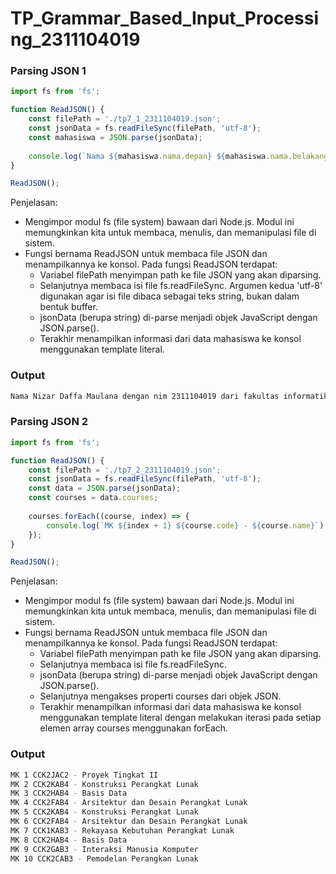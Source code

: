 # TP_Grammar_Based_Input_Processing_2311104019

### Parsing JSON 1

```js
import fs from 'fs';

function ReadJSON() {
    const filePath = './tp7_1_2311104019.json';     
    const jsonData = fs.readFileSync(filePath, 'utf-8');    
    const mahasiswa = JSON.parse(jsonData);
    
    console.log(`Nama ${mahasiswa.nama.depan} ${mahasiswa.nama.belakang} dengan nim ${mahasiswa.nim} dari fakultas ${mahasiswa.fakultas}.`);
}

ReadJSON();
```

Penjelasan:

- Mengimpor modul fs (file system) bawaan dari Node.js. Modul ini memungkinkan kita untuk membaca, menulis, dan memanipulasi file di sistem.
- Fungsi bernama ReadJSON untuk membaca file JSON dan menampilkannya ke konsol. Pada fungsi ReadJSON terdapat:
    - Variabel filePath menyimpan path ke file JSON yang akan diparsing.
    - Selanjutnya membaca isi file fs.readFileSync. Argumen kedua 'utf-8' digunakan agar isi file dibaca sebagai teks string, bukan dalam bentuk buffer.
    - jsonData (berupa string) di-parse menjadi objek JavaScript dengan JSON.parse().
    - Terakhir menampilkan informasi dari data mahasiswa ke konsol menggunakan template literal.

### Output

```bash
Nama Nizar Daffa Maulana dengan nim 2311104019 dari fakultas informatika.

```

### Parsing JSON 2

```js
import fs from 'fs';

function ReadJSON() {
    const filePath = './tp7_2_2311104019.json';    
    const jsonData = fs.readFileSync(filePath, 'utf-8');    
    const data = JSON.parse(jsonData);
    const courses = data.courses;
    
    courses.forEach((course, index) => {
        console.log(`MK ${index + 1} ${course.code} - ${course.name}`);
    });
}

ReadJSON();
```

Penjelasan:

- Mengimpor modul fs (file system) bawaan dari Node.js. Modul ini memungkinkan kita untuk membaca, menulis, dan memanipulasi file di sistem.
- Fungsi bernama ReadJSON untuk membaca file JSON dan menampilkannya ke konsol. Pada fungsi ReadJSON terdapat:
    - Variabel filePath menyimpan path ke file JSON yang akan diparsing.
    - Selanjutnya membaca isi file fs.readFileSync.
    - jsonData (berupa string) di-parse menjadi objek JavaScript dengan JSON.parse().
    - Selanjutnya mengakses properti courses dari objek JSON.
    - Terakhir menampilkan informasi dari data mahasiswa ke konsol menggunakan template literal dengan melakukan iterasi pada setiap elemen array courses menggunakan forEach.

### Output

```bash
MK 1 CCK2JAC2 - Proyek Tingkat II
MK 2 CCK2KAB4 - Konstruksi Perangkat Lunak
MK 3 CCK2HAB4 - Basis Data
MK 4 CCK2FAB4 - Arsitektur dan Desain Perangkat Lunak
MK 5 CCK2KAB4 - Konstruksi Perangkat Lunak
MK 6 CCK2FAB4 - Arsitektur dan Desain Perangkat Lunak
MK 7 CCK1KAB3 - Rekayasa Kebutuhan Perangkat Lunak
MK 8 CCK2HAB4 - Basis Data
MK 9 CCK2GAB3 - Interaksi Manusia Komputer
MK 10 CCK2CAB3 - Pemodelan Perangkan Lunak

```
